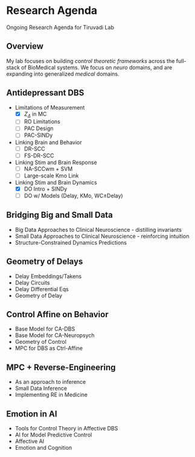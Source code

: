 # Research Agenda
Ongoing Research Agenda for Tiruvadi Lab

## Overview
My lab focuses on building _control theoretic frameworks_ across the full-stack of BioMedical systems.
We focus on _neuro_ domains, and are expanding into generalized _medical_ domains.


## Antidepressant DBS
* Limitations of Measurement
  - [X] $Z_\Delta$ in MC
  - [ ] RO Limitations
  - [ ] PAC Design
  - [ ] PAC-SINDy
* Linking Brain and Behavior
  - [ ] DR-SCC
  - [ ] FS-DR-SCC
* Linking Stim and Brain Response
  - [ ] NA-SCCwm + SVM
  - [ ] Large-scale Kmo Link
* Linking Stim and Brain Dynamics
  - [X] DO Intro + SINDy
  - [ ] DO w/ Models (Delay, KMo, WC$\pm$Delay)

## Bridging Big and Small Data
* Big Data Approaches to Clinical Neuroscience - distilling invariants
* Small Data Approaches to Clinical Neuroscience - reinforcing intuition
* Structure-Constrained Dynamics Predictions

## Geometry of Delays
* Delay Embeddings/Takens
* Delay Circuits
* Delay Differential Eqs
* Geometry of Delay

## Control Affine on Behavior
* Base Model for CA-DBS
* Base Model for CA-Neuropsych
* Geometry of Control
* MPC for DBS as Ctrl-Affine

## MPC + Reverse-Engineering
* As an approach to inference
* Small Data Inference
* Implementing RE in Medicine

## Emotion in AI
* Tools for Control Theory in Affective DBS
* AI for Model Predictive Control
* Affective AI
* Emotion and Cognition

